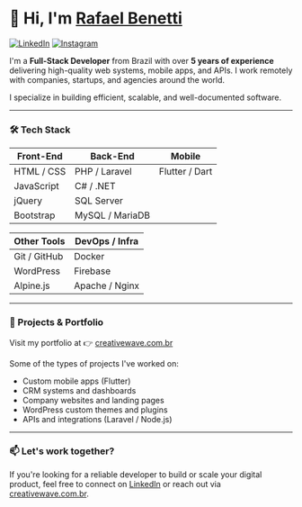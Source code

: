 # 👋 Hi, I'm [Rafael Benetti](https://creativewave.com.br)

[![LinkedIn](https://img.shields.io/badge/LinkedIn-%230077B5.svg?style=for-the-badge&logo=linkedin&logoColor=white)](https://www.linkedin.com/in/rafael-silv%C3%A9rio-9391531b5/)
[![Instagram](https://img.shields.io/badge/Instagram-%23E4405F.svg?style=for-the-badge&logo=instagram&logoColor=white)](https://www.instagram.com/creativewave.dev)

I'm a **Full-Stack Developer** from Brazil with over **5 years of experience** delivering high-quality web systems, mobile apps, and APIs. I work remotely with companies, startups, and agencies around the world.

I specialize in building efficient, scalable, and well-documented software.

---

### 🛠 Tech Stack

| Front-End       | Back-End         | Mobile         |
|-----------------|------------------|----------------|
| HTML / CSS      | PHP / Laravel    | Flutter / Dart |
| JavaScript      | C# / .NET        |                |
| jQuery          | SQL Server       |                |
| Bootstrap       | MySQL / MariaDB  |                |

| Other Tools     | DevOps / Infra   |
|-----------------|------------------|
| Git / GitHub    | Docker           |
| WordPress       | Firebase         |
| Alpine.js       | Apache / Nginx   |

---

### 🚀 Projects & Portfolio

Visit my portfolio at 👉 [creativewave.com.br](https://creativewave.com.br)

Some of the types of projects I've worked on:
- Custom mobile apps (Flutter)
- CRM systems and dashboards
- Company websites and landing pages
- WordPress custom themes and plugins
- APIs and integrations (Laravel / Node.js)

---

### 📫 Let's work together?

If you're looking for a reliable developer to build or scale your digital product, feel free to connect on [LinkedIn](https://www.linkedin.com/in/rafael-silv%C3%A9rio-9391531b5/) or reach out via [creativewave.com.br](https://creativewave.com.br).
